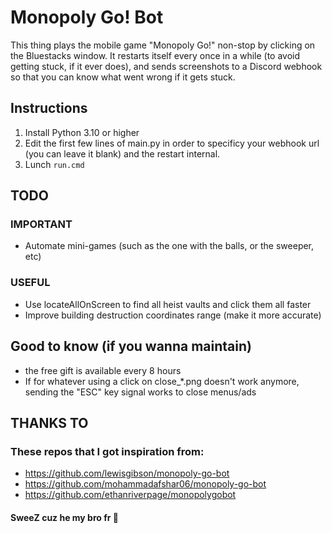 # Monopoly Go! Bot

This thing plays the mobile game "Monopoly Go!" non-stop by clicking on the Bluestacks window. It restarts itself every once in a while (to avoid getting stuck, if it ever does), and sends screenshots to a Discord webhook so that you can know what went wrong if it gets stuck.

## Instructions

1) Install Python 3.10 or higher
2) Edit the first few lines of main.py in order to specificy your webhook url (you can leave it blank) and the restart internal.
3) Lunch `run.cmd`

## TODO

### IMPORTANT
- Automate mini-games (such as the one with the balls, or the sweeper, etc)

### USEFUL
- Use locateAllOnScreen to find all heist vaults and click them all faster
- Improve building destruction coordinates range (make it more accurate)


## Good to know (if you wanna maintain) 

- the free gift is available every 8 hours
- If for whatever using a click on close_*.png doesn't work anymore, sending the "ESC" key signal works to close menus/ads

## THANKS TO

### These repos that I got inspiration from:
- https://github.com/lewisgibson/monopoly-go-bot
- https://github.com/mohammadafshar06/monopoly-go-bot
- https://github.com/ethanriverpage/monopolygobot

#### SweeZ cuz he my bro fr 🥺

